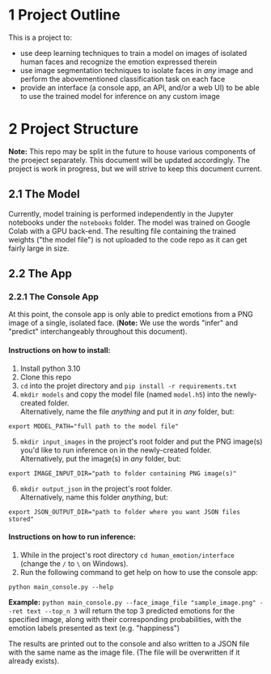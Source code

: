 # 1 Project Outline
This is a project to:
- use deep learning techniques to train a model on images of isolated human faces and recognize the emotion expressed therein
- use image segmentation techniques to isolate faces in _any_ image and perform the abovementioned classification task on each face
- provide an interface (a console app, an API, and/or a web UI) to be able to use the trained model for inference on any custom image

# 2 Project Structure
**Note:** This repo may be split in the future to house various components of the proeject separately. This document will be updated accordingly. The project is work in progress, but we will strive to keep this document current.

## 2.1 The Model
Currently, model training is performed independently in the Jupyter notebooks under the `notebooks` folder. The model was trained on Google Colab with a GPU back-end. The resulting file containing the trained weights ("the model file") is not uploaded to the code repo as it can get fairly large in size.

## 2.2 The App

### 2.2.1 The Console App
At this point, the console app is only able to predict emotions from a PNG image of a single, isolated face. (**Note:** We use the words "infer" and "predict" interchangeably throughout this document).

#### Instructions on how to install:
1. Install python 3.10
2. Clone this repo
3. `cd` into the projet directory and `pip install -r requirements.txt`
4. `mkdir models` and copy the model file (named `model.h5`) into the newly-created folder.  
Alternatively, name the file _anything_ and put it in _any_ folder, but:
```
export MODEL_PATH="full path to the model file"
```
5. `mkdir input_images` in the project's root folder and put the PNG image(s) you'd like to run inference on in the newly-created folder.  
Alternatively, put the image(s) in _any_ folder, but:
```
export IMAGE_INPUT_DIR="path to folder containing PNG image(s)"
```
6. `mkdir output_json` in the project's root folder.  
Alternatively, name this folder _anything_, but:
```
export JSON_OUTPUT_DIR="path to folder where you want JSON files stored"
```

#### Instructions on how to run inference:
1. While in the project's root directory `cd human_emotion/interface` (change the `/` to `\` on Windows).
2. Run the following command to get help on how to use the console app:
```
python main_console.py --help
```
**Example:** `python main_console.py --face_image_file "sample_image.png" --ret text --top_n 3` will return the top 3 predicted emotions for the specified image, along with their corresponding probabilities, with the emotion labels presented as text (e.g. "happiness")

The results are printed out to the console and also written to a JSON file with the same name as the image file. (The file will be overwritten if it already exists).

